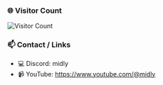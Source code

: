 ### 🌐 Visitor Count

![Visitor Count](https://profile-counter.glitch.me/midly202/count.svg)

### 📫 Contact / Links
- 💻 Discord: midly
- 📹 YouTube: https://www.youtube.com/@midly
